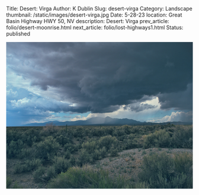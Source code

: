 Title: Desert: Virga
Author: K Dublin
Slug: desert-virga
Category: Landscape
thumbnail: /static/images/desert-virga.jpg
Date: 5-28-23
location: Great Basin Highway HWY 50, NV
description: Desert: Virga
prev_article: folio/desert-moonrise.html
next_article: folio/lost-highways1.html
Status: published

<img src="../static/images/desert-virga.jpg" alt="Desert: Virga" width=1000px />

